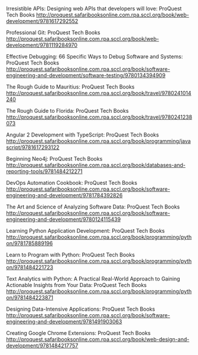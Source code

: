 Irresistible APIs: Designing web APIs that developers will love: ProQuest Tech Books
 http://proquest.safaribooksonline.com.rpa.sccl.org/book/web-development/9781617292552

Professional Git: ProQuest Tech Books
 http://proquest.safaribooksonline.com.rpa.sccl.org/book/web-development/9781119284970

Effective Debugging: 66 Specific Ways to Debug Software and Systems: ProQuest Tech Books
 http://proquest.safaribooksonline.com.rpa.sccl.org/book/software-engineering-and-development/software-testing/9780134394909

The Rough Guide to Mauritius: ProQuest Tech Books
 http://proquest.safaribooksonline.com.rpa.sccl.org/book/travel/9780241014240

The Rough Guide to Florida: ProQuest Tech Books
 http://proquest.safaribooksonline.com.rpa.sccl.org/book/travel/9780241238073



Angular 2 Development with TypeScript: ProQuest Tech Books
 http://proquest.safaribooksonline.com.rpa.sccl.org/book/programming/javascript/9781617293122

Beginning Neo4j: ProQuest Tech Books
 http://proquest.safaribooksonline.com.rpa.sccl.org/book/databases-and-reporting-tools/9781484212271


DevOps Automation Cookbook: ProQuest Tech Books
 http://proquest.safaribooksonline.com.rpa.sccl.org/book/software-engineering-and-development/9781784392826

The Art and Science of Analyzing Software Data: ProQuest Tech Books
 http://proquest.safaribooksonline.com.rpa.sccl.org/book/software-engineering-and-development/9780124115439


Learning Python Application Development: ProQuest Tech Books
 http://proquest.safaribooksonline.com.rpa.sccl.org/book/programming/python/9781785889196

Learn to Program with Python: ProQuest Tech Books
 http://proquest.safaribooksonline.com.rpa.sccl.org/book/programming/python/9781484221723

Text Analytics with Python: A Practical Real-World Approach to Gaining Actionable Insights from Your Data: ProQuest Tech Books
 http://proquest.safaribooksonline.com.rpa.sccl.org/book/programming/python/9781484223871

Designing Data-Intensive Applications: ProQuest Tech Books
 http://proquest.safaribooksonline.com.rpa.sccl.org/book/software-engineering-and-development/9781491903063

Creating Google Chrome Extensions: ProQuest Tech Books
 http://proquest.safaribooksonline.com.rpa.sccl.org/book/web-design-and-development/9781484217757
